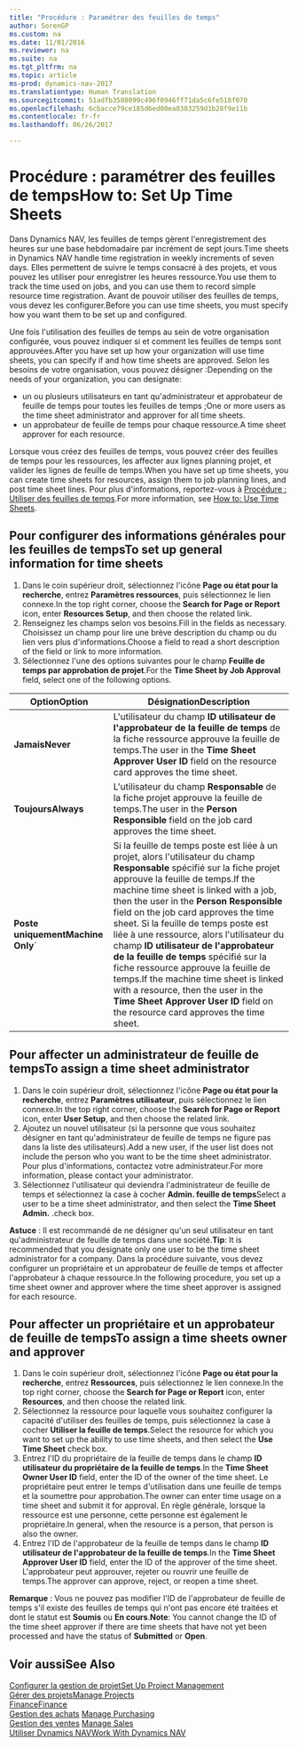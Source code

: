 ```yaml
---
title: "Procédure : Paramétrer des feuilles de temps"
author: SorenGP
ms.custom: na
ms.date: 11/01/2016
ms.reviewer: na
ms.suite: na
ms.tgt_pltfrm: na
ms.topic: article
ms-prod: dynamics-nav-2017
ms.translationtype: Human Translation
ms.sourcegitcommit: 51adfb3588099c496f0946ff71da5c6fe518f070
ms.openlocfilehash: 6cbacce79ce185d6ed00ea8383259d1b28f9e11b
ms.contentlocale: fr-fr
ms.lasthandoff: 06/26/2017

---
```


# <a name="how-to-set-up-time-sheets"></a><span data-ttu-id="e7e11-102">Procédure : paramétrer des feuilles de temps</span><span class="sxs-lookup"><span data-stu-id="e7e11-102">How to: Set Up Time Sheets</span></span>
<span data-ttu-id="e7e11-103">Dans Dynamics NAV, les feuilles de temps gèrent l'enregistrement des heures sur une base hebdomadaire par incrément de sept jours.</span><span class="sxs-lookup"><span data-stu-id="e7e11-103">Time sheets in Dynamics NAV handle time registration in weekly increments of seven days.</span></span> <span data-ttu-id="e7e11-104">Elles permettent de suivre le temps consacré à des projets, et vous pouvez les utiliser pour enregistrer les heures ressource.</span><span class="sxs-lookup"><span data-stu-id="e7e11-104">You use them to track the time used on jobs, and you can use them to record simple resource time registration.</span></span> <span data-ttu-id="e7e11-105">Avant de pouvoir utiliser des feuilles de temps, vous devez les configurer.</span><span class="sxs-lookup"><span data-stu-id="e7e11-105">Before you can use time sheets, you must specify how you want them to be set up and configured.</span></span>

<span data-ttu-id="e7e11-106">Une fois l'utilisation des feuilles de temps au sein de votre organisation configurée, vous pouvez indiquer si et comment les feuilles de temps sont approuvées.</span><span class="sxs-lookup"><span data-stu-id="e7e11-106">After you have set up how your organization will use time sheets, you can specify if and how time sheets are approved.</span></span> <span data-ttu-id="e7e11-107">Selon les besoins de votre organisation, vous pouvez désigner :</span><span class="sxs-lookup"><span data-stu-id="e7e11-107">Depending on the needs of your organization, you can designate:</span></span>

- <span data-ttu-id="e7e11-108">un ou plusieurs utilisateurs en tant qu'administrateur et approbateur de feuille de temps pour toutes les feuilles de temps ;</span><span class="sxs-lookup"><span data-stu-id="e7e11-108">One or more users as the time sheet administrator and approver for all time sheets.</span></span>
- <span data-ttu-id="e7e11-109">un approbateur de feuille de temps pour chaque ressource.</span><span class="sxs-lookup"><span data-stu-id="e7e11-109">A time sheet approver for each resource.</span></span>

<span data-ttu-id="e7e11-110">Lorsque vous créez des feuilles de temps, vous pouvez créer des feuilles de temps pour les ressources, les affecter aux lignes planning projet, et valider les lignes de feuille de temps.</span><span class="sxs-lookup"><span data-stu-id="e7e11-110">When you have set up time sheets, you can create time sheets for resources, assign them to job planning lines, and post time sheet lines.</span></span> <span data-ttu-id="e7e11-111">Pour plus d'informations, reportez-vous à [Procédure : Utiliser des feuilles de temps](projects-how-use-time-sheets.md).</span><span class="sxs-lookup"><span data-stu-id="e7e11-111">For more information, see [How to: Use Time Sheets](projects-how-use-time-sheets.md).</span></span>

## <a name="to-set-up-general-information-for-time-sheets"></a><span data-ttu-id="e7e11-112">Pour configurer des informations générales pour les feuilles de temps</span><span class="sxs-lookup"><span data-stu-id="e7e11-112">To set up general information for time sheets</span></span>  

1. <span data-ttu-id="e7e11-113">Dans le coin supérieur droit, sélectionnez l'icône **Page ou état pour la recherche**, entrez **Paramètres ressources**, puis sélectionnez le lien connexe.</span><span class="sxs-lookup"><span data-stu-id="e7e11-113">In the top right corner, choose the **Search for Page or Report** icon, enter **Resources Setup**, and then choose the related link.</span></span>  
2. <span data-ttu-id="e7e11-114">Renseignez les champs selon vos besoins.</span><span class="sxs-lookup"><span data-stu-id="e7e11-114">Fill in the fields as necessary.</span></span> <span data-ttu-id="e7e11-115">Choisissez un champ pour lire une brève description du champ ou du lien vers plus d'informations.</span><span class="sxs-lookup"><span data-stu-id="e7e11-115">Choose a field to read a short description of the field or link to more information.</span></span>
3. <span data-ttu-id="e7e11-116">Sélectionnez l'une des options suivantes pour le champ **Feuille de temps par approbation de projet**.</span><span class="sxs-lookup"><span data-stu-id="e7e11-116">For the **Time Sheet by Job Approval** field, select one of the following options.</span></span>

|<span data-ttu-id="e7e11-117">Option</span><span class="sxs-lookup"><span data-stu-id="e7e11-117">Option</span></span> |<span data-ttu-id="e7e11-118">Désignation</span><span class="sxs-lookup"><span data-stu-id="e7e11-118">Description</span></span>|
|---|---|
|<span data-ttu-id="e7e11-119">**Jamais**</span><span class="sxs-lookup"><span data-stu-id="e7e11-119">**Never**</span></span>|<span data-ttu-id="e7e11-120">L'utilisateur du champ **ID utilisateur de l'approbateur de la feuille de temps** de la fiche ressource approuve la feuille de temps.</span><span class="sxs-lookup"><span data-stu-id="e7e11-120">The user in the **Time Sheet Approver User ID** field on the resource card approves the time sheet.</span></span>|
|<span data-ttu-id="e7e11-121">**Toujours**</span><span class="sxs-lookup"><span data-stu-id="e7e11-121">**Always**</span></span>|<span data-ttu-id="e7e11-122">L'utilisateur du champ **Responsable** de la fiche projet approuve la feuille de temps.</span><span class="sxs-lookup"><span data-stu-id="e7e11-122">The user in the **Person Responsible** field on the job card approves the time sheet.</span></span>|
|<span data-ttu-id="e7e11-123">**Poste uniquement**</span><span class="sxs-lookup"><span data-stu-id="e7e11-123">**Machine Only**´</span></span>|<span data-ttu-id="e7e11-124">Si la feuille de temps poste est liée à un projet, alors l'utilisateur du champ **Responsable** spécifié sur la fiche projet approuve la feuille de temps.</span><span class="sxs-lookup"><span data-stu-id="e7e11-124">If the machine time sheet is linked with a job, then the user in the **Person Responsible** field on the job card approves the time sheet.</span></span> <span data-ttu-id="e7e11-125">Si la feuille de temps poste est liée à une ressource, alors l'utilisateur du champ **ID utilisateur de l'approbateur de la feuille de temps** spécifié sur la fiche ressource approuve la feuille de temps.</span><span class="sxs-lookup"><span data-stu-id="e7e11-125">If the machine time sheet is linked with a resource, then the user in the **Time Sheet Approver User ID** field on the resource card approves the time sheet.</span></span>

## <a name="to-assign-a-time-sheet-administrator"></a><span data-ttu-id="e7e11-126">Pour affecter un administrateur de feuille de temps</span><span class="sxs-lookup"><span data-stu-id="e7e11-126">To assign a time sheet administrator</span></span>  

1. <span data-ttu-id="e7e11-127">Dans le coin supérieur droit, sélectionnez l'icône **Page ou état pour la recherche**, entrez **Paramètres utilisateur**, puis sélectionnez le lien connexe.</span><span class="sxs-lookup"><span data-stu-id="e7e11-127">In the top right corner, choose the **Search for Page or Report** icon, enter **User Setup**, and then choose the related link.</span></span>  
2.  <span data-ttu-id="e7e11-128">Ajoutez un nouvel utilisateur (si la personne que vous souhaitez désigner en tant qu'administrateur de feuille de temps ne figure pas dans la liste des utilisateurs).</span><span class="sxs-lookup"><span data-stu-id="e7e11-128">Add a new user, if the user list does not include the person who you want to be the time sheet administrator.</span></span> <span data-ttu-id="e7e11-129">Pour plus d'informations, contactez votre administrateur.</span><span class="sxs-lookup"><span data-stu-id="e7e11-129">For more information, please contact your administrator.</span></span>  
3. <span data-ttu-id="e7e11-130">Sélectionnez l'utilisateur qui deviendra l'administrateur de feuille de temps et sélectionnez la case à cocher **Admin. feuille de temps**</span><span class="sxs-lookup"><span data-stu-id="e7e11-130">Select a user to be a time sheet administrator, and then select the **Time Sheet Admin.**</span></span> <span data-ttu-id="e7e11-131">.</span><span class="sxs-lookup"><span data-stu-id="e7e11-131">check box.</span></span>  

<span data-ttu-id="e7e11-132">**Astuce** : Il est recommandé de ne désigner qu'un seul utilisateur en tant qu'administrateur de feuille de temps dans une société.</span><span class="sxs-lookup"><span data-stu-id="e7e11-132">**Tip**: It is recommended that you designate only one user to be the time sheet administrator for a company.</span></span> <span data-ttu-id="e7e11-133">Dans la procédure suivante, vous devez configurer un propriétaire et un approbateur de feuille de temps et affecter l'approbateur à chaque ressource.</span><span class="sxs-lookup"><span data-stu-id="e7e11-133">In the following procedure, you set up a time sheet owner and approver where the time sheet approver is assigned for each resource.</span></span>  

## <a name="to-assign-a-time-sheets-owner-and-approver"></a><span data-ttu-id="e7e11-134">Pour affecter un propriétaire et un approbateur de feuille de temps</span><span class="sxs-lookup"><span data-stu-id="e7e11-134">To assign a time sheets owner and approver</span></span>  

1. <span data-ttu-id="e7e11-135">Dans le coin supérieur droit, sélectionnez l'icône **Page ou état pour la recherche**, entrez **Ressources**, puis sélectionnez le lien connexe.</span><span class="sxs-lookup"><span data-stu-id="e7e11-135">In the top right corner, choose the **Search for Page or Report** icon, enter **Resources**, and then choose the related link.</span></span>
2. <span data-ttu-id="e7e11-136">Sélectionnez la ressource pour laquelle vous souhaitez configurer la capacité d'utiliser des feuilles de temps, puis sélectionnez la case à cocher **Utiliser la feuille de temps**.</span><span class="sxs-lookup"><span data-stu-id="e7e11-136">Select the resource for which you want to set up the ability to use time sheets, and then select the **Use Time Sheet** check box.</span></span>  
3. <span data-ttu-id="e7e11-137">Entrez l'ID du propriétaire de la feuille de temps dans le champ **ID utilisateur du propriétaire de la feuille de temps**.</span><span class="sxs-lookup"><span data-stu-id="e7e11-137">In the **Time Sheet Owner User ID** field, enter the ID of the owner of the time sheet.</span></span> <span data-ttu-id="e7e11-138">Le propriétaire peut entrer le temps d'utilisation dans une feuille de temps et la soumettre pour approbation.</span><span class="sxs-lookup"><span data-stu-id="e7e11-138">The owner can enter time usage on a time sheet and submit it for approval.</span></span> <span data-ttu-id="e7e11-139">En règle générale, lorsque la ressource est une personne, cette personne est également le propriétaire.</span><span class="sxs-lookup"><span data-stu-id="e7e11-139">In general, when the resource is a person, that person is also the owner.</span></span>  
4. <span data-ttu-id="e7e11-140">Entrez l'ID de l'approbateur de la feuille de temps dans le champ **ID utilisateur de l'approbateur de la feuille de temps**.</span><span class="sxs-lookup"><span data-stu-id="e7e11-140">In the **Time Sheet Approver User ID** field, enter the ID of the approver of the time sheet.</span></span> <span data-ttu-id="e7e11-141">L'approbateur peut approuver, rejeter ou rouvrir une feuille de temps.</span><span class="sxs-lookup"><span data-stu-id="e7e11-141">The approver can approve, reject, or reopen a time sheet.</span></span>  

<span data-ttu-id="e7e11-142">**Remarque** : Vous ne pouvez pas modifier l'ID de l'approbateur de feuille de temps s'il existe des feuilles de temps qui n'ont pas encore été traitées et dont le statut est **Soumis** ou **En cours**.</span><span class="sxs-lookup"><span data-stu-id="e7e11-142">**Note**: You cannot change the ID of the time sheet approver if there are time sheets that have not yet been processed and have the status of **Submitted** or **Open**.</span></span>

## <a name="see-also"></a><span data-ttu-id="e7e11-143">Voir aussi</span><span class="sxs-lookup"><span data-stu-id="e7e11-143">See Also</span></span>
[<span data-ttu-id="e7e11-144">Configurer la gestion de projet</span><span class="sxs-lookup"><span data-stu-id="e7e11-144">Set Up Project Management</span></span>](projects-setup-projects.md)  
[<span data-ttu-id="e7e11-145">Gérer des projets</span><span class="sxs-lookup"><span data-stu-id="e7e11-145">Manage Projects</span></span>](projects-manage-projects.md)  
[<span data-ttu-id="e7e11-146">Finance</span><span class="sxs-lookup"><span data-stu-id="e7e11-146">Finance</span></span>](finance-setup.md)  
<span data-ttu-id="e7e11-147">[Gestion des achats](purchasing-manage-purchasing.md)       </span><span class="sxs-lookup"><span data-stu-id="e7e11-147">[Manage Purchasing](purchasing-manage-purchasing.md)       </span></span>  
<span data-ttu-id="e7e11-148">[Gestion des ventes](sales-manage-sales.md)    </span><span class="sxs-lookup"><span data-stu-id="e7e11-148">[Manage Sales](sales-manage-sales.md)    </span></span>  
[<span data-ttu-id="e7e11-149">Utiliser Dynamics NAV</span><span class="sxs-lookup"><span data-stu-id="e7e11-149">Work With Dynamics NAV</span></span>](ui-work-product.md)  

